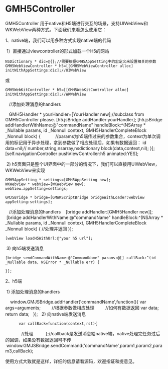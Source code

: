 # GMH5Controller
GMH5Controller 用于native和H5端进行交互的场景，支持UIWebView和WKWebView两种方式。下面我们来看怎么使用它：

1、native端，我们可以用多种方式实现native端的代码
  
  1）直接通过viewcontroller的形式加载一个H5的网站

    NSDictionary * dic=@{};//需要根据GMH5AppSetting中的宏定义来设置相关的参数
    GMH5WebViewController * h5=[[GMH5WebViewController alloc] initWithAppSettings:dic];//UIWebView
  或
  
    GMH5WebKitController * h5=[[GMH5WebKitController alloc] initWithAppSettings:dic];//WKWebView
    
    //添加处理消息的handlers
    
    GMH5Handler * yourHandler=[YourHandler new];//subclass from GMH5Controller please.
    [h5.jsBridge addHandler:yourHandler];
    [h5.jsBridge addHandlerWithName:@"commandName" handleBlock:^(NSArray * _Nullable params, id  _Nonnull context,         GMH5HandlerCompleteBlock  _Nonnull block) {
            //params为h5端传过来的参数集合，context为单次调用的标记用于异步处理，拿到参数做了相应处理后，如果有数据返回：
            id data=nil;// number,string,nsarray,nsdictionary
            block(data,context,nil);
        }];
    [self.navigationController pushViewController:h5 animated:YES];
  
  2) h5页面只是整个UI界面中的一部分的情况下，我们可以直接用UIWebView，WKWebView来实现
  
    GMH5AppSetting * settings=[GMH5AppSetting new];
    WKWebView * webView=[WKWebView new];
    webView.appSetting=settings;
    
    GMJSBridge * bridge=[GMWKScriptBridge bridgeWithLoader:webView appSetting:settings];
    
    //添加处理消息的handlers
    [bridge addHandler:[GMH5Handler new]];
    [bridge addHandlerWithName:@"commandName" handleBlock:^(NSArray * _Nullable params, id  _Nonnull context, GMH5HandlerCompleteBlock  _Nonnull block) {
       //处理并返回
    }];
    
    [webView loadH5WithUrl:@"your h5 url"];
    
  3) 向h5端发送消息

    [bridge sendCommandWithName:@"CommandName" params:@[] callBack:^(id  _Nullable data, NSError * _Nullable err) {
        
    }];
    
2、h5端
  
  1) 添加处理消息的handlers
     
          window.GMJSBridge.addHandler('commandName',function(){
            var args=arguments;
            //根据参数做相应处理
            //如何有数据返回
            var data;
            return data;
          });
   2) 向native端发送消息
   
          var callBack=function(context,rst){
              //处理
          };//callback是发送消息給native端，native处理完任务过后的回调，如果没有数据返回可不传
          window.GMJSBridge.sendCommand('commandName',param1,param2,param3,callBack);
 
 
使用方式大致就是这样，详细的信息请看源码，欢迎指证和提意见。
  
